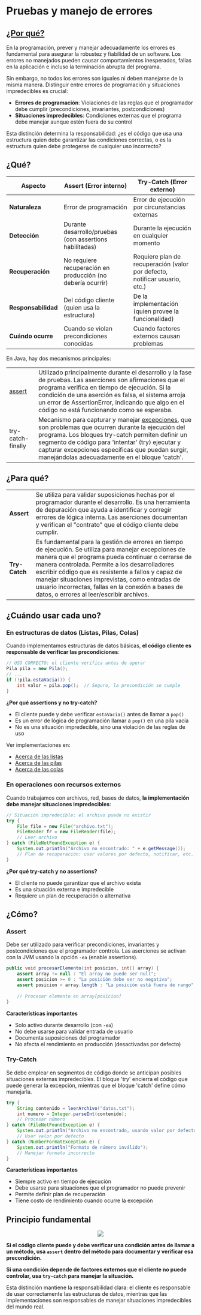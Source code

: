 # Pruebas y manejo de errores

## [¿Por qué?](https://www.youtube.com/watch?v=981Pl9-pCLQ)

En la programación, prever y manejar adecuadamente los errores es fundamental para asegurar la robustez y fiabilidad de un software. Los errores no manejados pueden causar comportamientos inesperados, fallas en la aplicación e incluso la terminación abrupta del programa.

Sin embargo, no todos los errores son iguales ni deben manejarse de la misma manera. Distinguir entre errores de programación y situaciones impredecibles es crucial:

- **Errores de programación**: Violaciones de las reglas que el programador debe cumplir (precondiciones, invariantes, postcondiciones)
- **Situaciones impredecibles**: Condiciones externas que el programa debe manejar aunque estén fuera de su control

Esta distinción determina la responsabilidad: ¿es el código que usa una estructura quien debe garantizar las condiciones correctas, o es la estructura quien debe protegerse de cualquier uso incorrecto?

## ¿Qué?

|Aspecto|Assert (Error interno)|Try-Catch (Error externo)|
|-|-|-|
|**Naturaleza**|Error de programación|Error de ejecución por circunstancias externas
|**Detección**|Durante desarrollo/pruebas (con assertions habilitadas)|Durante la ejecución en cualquier momento
|**Recuperación**|No requiere recuperación en producción (no debería ocurrir)|Requiere plan de recuperación (valor por defecto, notificar usuario, etc.)
|**Responsabilidad**|Del código cliente (quien usa la estructura)|De la implementación (quien provee la funcionalidad)
|**Cuándo ocurre**|Cuando se violan precondiciones conocidas|Cuando factores externos causan problemas

En Java, hay dos mecanismos principales:

|||
|-|-|
|[assert](https://docs.oracle.com/javase/8/docs/technotes/guides/language/assert.html)|Utilizado principalmente durante el desarrollo y la fase de pruebas. Las aserciones son afirmaciones que el programa verifica en tiempo de ejecución. Si la condición de una aserción es falsa, el sistema arroja un error de AssertionError, indicando que algo en el código no está funcionando como se esperaba.
|try-catch-finally|Mecanismo para capturar y manejar [excepciones](https://docs.oracle.com/javase/tutorial/essential/exceptions/index.html), que son problemas que ocurren durante la ejecución del programa. Los bloques try-catch permiten definir un segmento de código para 'intentar' (try) ejecutar y capturar excepciones específicas que puedan surgir, manejándolas adecuadamente en el bloque 'catch'.

## ¿Para qué?

|||
|-|-|
|**Assert**|Se utiliza para validar suposiciones hechas por el programador durante el desarrollo. Es una herramienta de depuración que ayuda a identificar y corregir errores de lógica interna. Las aserciones documentan y verifican el "contrato" que el código cliente debe cumplir.
|**Try-Catch**|Es fundamental para la gestión de errores en tiempo de ejecución. Se utiliza para manejar excepciones de manera que el programa pueda continuar o cerrarse de manera controlada. Permite a los desarrolladores escribir código que es resistente a fallos y capaz de manejar situaciones imprevistas, como entradas de usuario incorrectas, fallas en la conexión a bases de datos, o errores al leer/escribir archivos.

## ¿Cuándo usar cada uno?

### En estructuras de datos (Listas, Pilas, Colas)

Cuando implementamos estructuras de datos básicas, **el código cliente es responsable de verificar las precondiciones**:

```java
// USO CORRECTO: el cliente verifica antes de operar
Pila pila = new Pila();
// ...
if (!pila.estaVacia()) {
    int valor = pila.pop();  // Seguro, la precondición se cumple
}
```

**¿Por qué assertions y no try-catch?**

- El cliente puede y debe verificar `estaVacia()` antes de llamar a `pop()`
- Es un error de lógica de programación llamar a `pop()` en una pila vacía
- No es una situación impredecible, sino una violación de las reglas de uso

Ver implementaciones en:

- [Acerca de las listas](acercaDeListas.md)
- [Acerca de las pilas](acercaDePilas.md)
- [Acerca de las colas](acercaDeColas.md)

### En operaciones con recursos externos

Cuando trabajamos con archivos, red, bases de datos, **la implementación debe manejar situaciones impredecibles**:

```java
// Situación impredecible: el archivo puede no existir
try {
    File file = new File("archivo.txt");
    FileReader fr = new FileReader(file);
    // Leer archivo
} catch (FileNotFoundException e) {
    System.out.println("Archivo no encontrado: " + e.getMessage());
    // Plan de recuperación: usar valores por defecto, notificar, etc.
}
```

**¿Por qué try-catch y no assertions?**

- El cliente no puede garantizar que el archivo exista
- Es una situación externa e impredecible
- Requiere un plan de recuperación o alternativa

## ¿Cómo?

### Assert

Debe ser utilizado para verificar precondiciones, invariantes y postcondiciones que el programador controla. Las aserciones se activan con la JVM usando la opción `-ea` (enable assertions).

```java
public void procesarElemento(int posicion, int[] array) {
    assert array != null : "El array no puede ser null";
    assert posicion >= 0 : "La posición debe ser no negativa";
    assert posicion < array.length : "La posición está fuera de rango";
    
    // Procesar elemento en array[posicion]
}
```

**Características importantes**

- Solo activo durante desarrollo (con `-ea`)
- No debe usarse para validar entrada de usuario
- Documenta suposiciones del programador
- No afecta el rendimiento en producción (desactivadas por defecto)

### Try-Catch

Se debe emplear en segmentos de código donde se anticipan posibles situaciones externas impredecibles. El bloque 'try' encierra el código que puede generar la excepción, mientras que el bloque 'catch' define cómo manejarla.

```java
try {
    String contenido = leerArchivo("datos.txt");
    int numero = Integer.parseInt(contenido);
    // Procesar número
} catch (FileNotFoundException e) {
    System.out.println("Archivo no encontrado, usando valor por defecto");
    // Usar valor por defecto
} catch (NumberFormatException e) {
    System.out.println("Formato de número inválido");
    // Manejar formato incorrecto
}
```

**Características importantes**

- Siempre activo en tiempo de ejecución
- Debe usarse para situaciones que el programador no puede prevenir
- Permite definir plan de recuperación
- Tiene costo de rendimiento cuando ocurre la excepción

## Principio fundamental

<div align=center>

![](/images/modelosUML/errores.svg)

</div>

**Si el código cliente puede y debe verificar una condición antes de llamar a un método, usa `assert` dentro del método para documentar y verificar esa precondición.**

**Si una condición depende de factores externos que el cliente no puede controlar, usa `try-catch` para manejar la situación.**

Esta distinción mantiene la responsabilidad clara: el cliente es responsable de usar correctamente las estructuras de datos, mientras que las implementaciones son responsables de manejar situaciones impredecibles del mundo real.